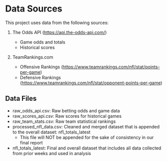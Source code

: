 # Data Sources

This project uses data from the following sources:

1. The Odds API (https://api.the-odds-api.com/)

   - Game odds and totals
   - Historical scores

2. TeamRankings.com
   - Offensive Rankings (https://www.teamrankings.com/nfl/stat/points-per-game)
   - Defensive Rankings (https://www.teamrankings.com/nfl/stat/opponent-points-per-game)

## Data Files

- raw_odds_api.csv: Raw betting odds and game data
- raw_scores_api.csv: Raw scores for historical games
- raw_team_stats.csv: Raw team statistical rankings
- processed_nfl_data.csv: Cleaned and merged dataset that is appended to the overall dataset: nfl_totals_latest
  - This file will NOT be appended for the sake of consistency in our final report
- nfl_totals_latest: Final and overall dataset that includes all data collected from prior weeks and used in analysis
